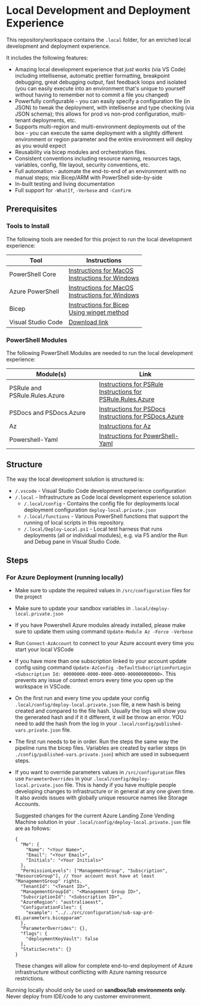# Local Development and Deployment Experience

This repository/workspace contains the `.local` folder, for an enriched local development and deployment experience.

It includes the following features:

- Amazing local development experience that _just works_ (via VS Code) including intellisense, automatic prettier formatting, breakpoint debugging, great debugging output, fast feedback loops and isolated (you can easily execute into an environment that's unique to yourself without having to remember not to commit a file you changed)
- Powerfully configurable - you can easily specify a configuration file (in JSON) to tweak the deployment, with intellisense and type checking (via JSON schema); this allows for prod vs non-prod configuration, multi-tenant deployments, etc.
- Supports multi-region and multi-environment deployments out of the box - you can execute the same deployment with a slightly different environment or region parameter and the entire environment will deploy as you would expect
- Reusability via bicep modules and orchestration files.
- Consistent conventions including resource naming, resources tags, variables, config, file layout, security conventions, etc.
- Full automation - automate the end-to-end of an environment with no manual steps; mix Bicep/ARM with PowerShell side-by-side
- In-built testing and living documentation
- Full support for `-WhatIf`, `-Verbose` and `-Confirm`

## Prerequisites

### Tools to Install

The following tools are needed for this project to run the local development experience:

| Tool               | Instructions                                                                                                                                                                                                                                                                                                                |
| ------------------ | --------------------------------------------------------------------------------------------------------------------------------------------------------------------------------------------------------------------------------------------------------------------------------------------------------------------------- |
| PowerShell Core    | [Instructions for MacOS](https://docs.microsoft.com/en-us/powershell/scripting/install/installing-powershell-on-macos?view=powershell-7.2&viewFallbackFrom=powershell-6)<br>[Instructions for Windows](https://learn.microsoft.com/en-us/powershell/scripting/install/installing-powershell-on-windows?view=powershell-7.3) |
| Azure PowerShell   | [Instructions for MacOS](https://docs.microsoft.com/en-us/powershell/azure/install-az-ps?view=azps-9.4.0)<br>[Instructions for Windows](https://learn.microsoft.com/en-us/powershell/azure/install-az-ps?view=azps-9.4.0)                                                                                                   |
| Bicep              | [Instructions for Bicep](https://learn.microsoft.com/en-us/azure/azure-resource-manager/bicep/install#azure-powershell)<br>[Using winget method](https://winget.run/pkg/Microsoft/Bicep)                                                                                                                                    |
| Visual Studio Code | [Download link](https://code.visualstudio.com/)                                                                                                                                                                                                                                                                             |

### PowerShell Modules

The following PowerShell Modules are needed to run the local development experience:

| Module(s)                     | Link                                                                                                                                                                                                                    |
| ----------------------------- | ----------------------------------------------------------------------------------------------------------------------------------------------------------------------------------------------------------------------- |
| PSRule and PSRule.Rules.Azure | [Instructions for PSRule](https://microsoft.github.io/PSRule/v2/install-instructions/#installing-locally)<br>[Instructions for PSRule.Rules.Azure](https://azure.github.io/PSRule.Rules.Azure/install/#with-powershell) |
| PSDocs and PSDocs.Azure       | [Instructions for PSDocs](https://github.com/microsoft/PSDocs/blob/main/docs/install-instructions.md)<br>[Instructions for PSDocs.Azure](https://github.com/Azure/PSDocs.Azure/blob/main/docs/install-instructions.md)  |
| Az                            | [Instructions for Az](https://learn.microsoft.com/en-us/powershell/azure/install-azure-powershell?view=azps-10.1.0)                                                                                                     |
| Powershell-Yaml               | [Instructions for PowerShell-Yaml](https://www.powershellgallery.com/packages/powershell-yaml)                                                                                                                          |

## Structure

The way the local development solution is structured is:

- `/.vscode` - Visual Studio Code development experience configuration
- `/.local` - Infrastructure as Code local development experience solution
  - `/.local/config` - Contains the config file for deployments local deployment configuration `deploy-local.private.json`
  - `/.local/functions` - Various PowerShell functions that support the running of local scripts in this repository.
  - `/.local/Deploy-Local.ps1` - Local test harness that runs deployments (all or individual modules), e.g. via F5 and/or the Run and Debug pane in Visual Studio Code.

## Steps

### For Azure Deployment (running locally)

- Make sure to update the required values in `/src/configuration` files for the project
- Make sure to update your sandbox variables in `.local/deploy-local.private.json`
- If you have Powershell Azure modules already installed, please make sure to update them using command `Update-Module Az -Force -Verbose`
- Run `Connect-AzAccount` to connect to your Azure account every time you start your local VSCode
- If you have more than one subscription linked to your account update config using command `Update-AzConfig -DefaultSubscriptionForLogin <Subscription Id: 00000000-0000-0000-0000-000000000000>`. This prevents any issue of context errors every time you open up the workspace in VSCode.
- On the first run and every time you update your config `.local/config/deploy-local.private.json` file, a new hash is being created and compared to the file hash. Usually the logs will show you the generated hash and if it it different, it will be throw an error. YOU need to add the hash from the log in your `.local/config/published-vars.private.json` file.
- The first run needs to be in order. Run the steps the same way the pipeline runs the bicep files. Variables are created by earlier steps (in `./config/published-vars.private.json`) which are used in subsequent steps.
- If you want to override parameters values in `/src/configuration` files use `ParameterOverrides` in your `.local/config/deploy-local.private.json` file. This is handy if you have multiple people developing changes to infrastructure or in general at any one given time. It also avoids issues with globally unique resource names like Storage Accounts.

  Suggested changes for the current Azure Landing Zone Vending Machine solution in your `.local/config/deploy-local.private.json` file are as follows:

  ```jsonc
  {
    "Me": {
      "Name": "<Your Name>",
      "Email": "<Your Email>",
      "Initials": "<Your Initials>"
    },
    "PermissionLevels": ["ManagementGroup", "Subscription", "ResourceGroup"], // Your account must have at least "ManagementGroup" rights.
    "TenantId": "<Tenant ID>",
    "ManagementGroupId": "<Management Group ID>",
    "SubscriptionId": "<Subscription ID>",
    "AzureRegion": "australiaeast",
    "ConfigurationFiles": {
      "example": "../../src/configuration/sub-sap-prd-01.parameters.bicepparam"
    },
    "ParameterOverrides": {},
    "flags": {
      "deploymentKeyVault": false
    },
    "StaticSecrets": {}
  }
  ```

  These changes will allow for complete end-to-end deployment of Azure infrastructure without conflicting with Azure naming resource restrictions.

Running locally should only be used on **sandbox/lab environments only**. Never deploy from IDE/code to any customer environment.
